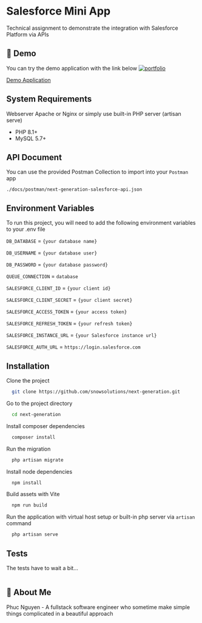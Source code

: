 
# Salesforce Mini App

Technical assignment to demonstrate the integration with Salesforce Platform via APIs


## 🔗 Demo
You can try the demo application with the link below
[![portfolio](https://cdn-icons-png.flaticon.com/128/6051/6051251.png)](https://next-gen.phucnguyen68.com/)

[Demo Application](https://next-gen.phucnguyen68.com/)
## System Requirements

Webserver Apache or Nginx or simply use built-in PHP server (artisan serve)
- PHP 8.1+
- MySQL 5.7+

## API Document

You can use the provided Postman Collection to import into your `Postman` app
```
./docs/postman/next-generation-salesforce-api.json
```


## Environment Variables

To run this project, you will need to add the following environment variables to your .env file

`DB_DATABASE` = `{your database name}`

`DB_USERNAME` = `{your database user}`

`DB_PASSWORD` = `{your database password}`

`QUEUE_CONNECTION` = `database`

`SALESFORCE_CLIENT_ID` = `{your client id}`

`SALESFORCE_CLIENT_SECRET` = `{your client secret}`

`SALESFORCE_ACCESS_TOKEN` = `{your access token}`

`SALESFORCE_REFRESH_TOKEN` = `{your refresh token}`

`SALESFORCE_INSTANCE_URL` = `{your Salesforce instance url}`

`SALESFORCE_AUTH_URL` = `https://login.salesforce.com`

## Installation

Clone the project

```bash
  git clone https://github.com/snowsolutions/next-generation.git
```

Go to the project directory

```bash
  cd next-generation
```

Install composer dependencies

```bash
  composer install
```

Run the migration

```bash
  php artisan migrate
```

Install node dependencies

```bash
  npm install
```
Build assets with Vite

```bash
  npm run build
```
Run the application with virtual host setup or built-in php server via `artisan` command

```bash
  php artisan serve
```
## Tests

The tests have to wait a bit...

```bash
```

## 🚀 About Me
Phuc Nguyen - A fullstack software engineer who sometime make simple things complicated in a beautiful approach

